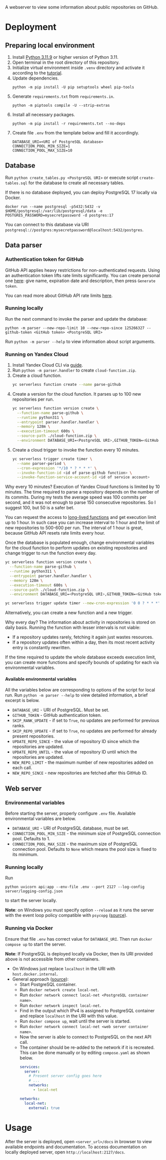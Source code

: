 A webserver to view some information about public repositories on GitHub.

# Deployment

## Preparing local environment

1. Install [Python 3.11.9](https://www.python.org/downloads/release/python-3119)
   or higher version of Python 3.11.
2. Open terminal in the root directory of this repository.
3. Initialize virtual environment inside `.venv` directory and activate it according to the
   [tutorial](https://docs.python.org/3/library/venv.html).
4. Update dependencies.
   ```
   python -m pip install -U pip setuptools wheel pip-tools
   ```
5. Generate `requirements.txt` from `requirements.in`.
   ```
   python -m piptools compile -U --strip-extras
   ```
6. Install all necessary packages.
   ```
   python -m pip install -r requirements.txt --no-deps
   ```
7. Create file `.env` from the template below and fill it accordingly.
   ```
   DATABASE_URI=<URI of PostgreSQL database>
   CONNECTION_POOL_MIN_SIZE=1
   CONNECTION_POOL_MAX_SIZE=10
   ```

## Database

Run `python create_tables.py <PostgreSQL URI>`
or execute script `create-tables.sql` for the database to create all necessary tables.

If there is no database deployed, you can deploy PostgreSQL 17 locally via Docker.

```
docker run --name postgresql -p5432:5432 -v $HOME/postgresql:/var/lib/postgresql/data -e POSTGRES_PASSWORD=mysecretpassword -d postgres:17
```

You can connect to this database via
URI `postgresql://postgres:mysecretpassword@localhost:5432/postgres`.

## Data parser

### Authentication token for GitHub

GitHub API applies heavy restrictions for non-authenticated requests.
Using an authentication token lifts rate limits significantly.
You can create personal one [here](https://github.com/settings/personal-access-tokens/new):
give name, expiration date and description, then press `Generate token`.

You can read more about GitHub API rate limits
[here](https://docs.github.com/en/rest/using-the-rest-api/rate-limits-for-the-rest-api?apiVersion=2022-11-28).

### Running locally

Run the next command to invoke the parser and update the database:

```
python -m parser --new-repo-limit 10 --new-repo-since 125266327 --github-token <GitHub token> <PostgreSQL URI>
```

Run `python -m parser --help` to view information about script arguments.

### Running on Yandex Cloud

1. Install Yandex Cloud CLI via [guide](https://yandex.cloud/en/docs/cli/quickstart).
2. Run `python -m parser.handler` to create `cloud-function.zip`.
3. Create a cloud function.
   ```bash
   yc serverless function create --name parse-github
   ```
4. Create a version for the cloud function. It parses up to 100 new repositories per run.
   ```bash
   yc serverless function version create \
     --function-name parse-github \
     --runtime python311 \
     --entrypoint parser.handler.handler \
     --memory 128m \
     --execution-timeout 600s \
     --source-path ./cloud-function.zip \
     --environment DATABASE_URI=<PostgreSQL URI>,GITHUB_TOKEN=<GitHub token>,SKIP_REPO_UPDATE=True,NEW_REPO_LIMIT=100,NEW_REPO_SINCE=125266327
   ```
5. Create a cloud trigger to invoke the function every 10 minutes.
   ```bash
   yc serverless trigger create timer \
     --name parser-period \
     --cron-expression '*/10 * ? * * *' \
     --invoke-function-id <id of parse-github function> \
     --invoke-function-service-account-id <id of service account>
   ```

Why every 10 minutes? Execution of Yandex Cloud functions is limited by 10 minutes.
The time required to parse a repository depends on the number of its commits.
During my tests the average speed was 100 commits per second,
and it was not enough to parse 150 consecutive repositories.
So I suggest 100, but 50 is a safer bet.

You can request the access to
[long-lived functions](https://yandex.cloud/en/docs/functions/concepts/long-lived-functions)
and get execution limit up to 1 hour.
In such case you can increase interval to 1 hour
and the limit of new repositories to 500-600 per run.
The interval of 1 hour is great, because GitHub API resets rate limits every hour.

Once the database is populated enough,
change environmental variables for the cloud function
to perform updates on existing repositories
and change trigger to run the function every day.

```bash
yc serverless function version create \
  --function-name parse-github \
  --runtime python311 \
  --entrypoint parser.handler.handler \
  --memory 128m \
  --execution-timeout 600s \
  --source-path ./cloud-function.zip \
  --environment DATABASE_URI=<PostgreSQL URI>,GITHUB_TOKEN=<GitHub token>,NEW_REPO_LIMIT=0
```

```bash
yc serverless trigger update timer --new-cron-expression '0 0 ? * * *'
```

Alternatively, you can create a new function and a new trigger.

Why every day? The information about activity in repositories is stored on daily basis.
Running the function with lesser intervals is not viable:

- If a repository updates rarely, fetching it again just wastes resources.
- If a repository updates often within a day,
  then its most recent activity entry is constantly rewritten.

If the time required to update the whole database exceeds execution limit,
you can create more functions and specify bounds of updating for each via environmental variables.

#### Available environmental variables

All the variables below are corresponding to options of the script for local run.
Run `python -m parser --help` to view detailed information, a brief excerpt is below.

- `DATABASE_URI` - URI of PostgreSQL. Must be set.
- `GITHUB_TOKEN` - GitHub authentication token.
- `SKIP_RANK_UPDATE` - if set to `True`, no updates are performed for previous ranks.
- `SKIP_REPO_UPDATE` - if set to `True`, no updates are performed for already present repositories.
- `UPDATE_REPO_SINCE` - the value of repository ID since which the repositories are updated.
- `UPDATE_REPO_UNTIL` - the value of repository ID until which the repositories are updated.
- `NEW_REPO_LIMIT` - the maximum number of new repositories added on each call.
- `NEW_REPO_SINCE` - new repositories are fetched after this GitHub ID.

## Web server

### Environmental variables

Before starting the server, properly configure `.env` file.
Available environmental variables are below.

- `DATABASE_URI` - URI of PostgreSQL database, must be set.
- `CONNECTION_POOL_MIN_SIZE` - the minimum size of PostgreSQL connection pool. Defaults to 1.
- `CONNECTION_POOL_MAX_SIZE` - the maximum size of PostgreSQL connection pool.
  Defaults to `None` which means the pool size is fixed to its minimum.

### Running locally

Run
```
python uvicorn api:app --env-file .env --port 2127 --log-config server/logging-config.json
```
to start the server locally.

**Note**: on Windows you must specify option `--reload`
as it runs the server with the event loop policy compatible with `psycopg`
([source](https://stackoverflow.com/q/72681045/14369408)).

### Running via Docker

Ensure that file `.env` has correct value for `DATABASE_URI`.
Then run `docker compose up` to start the server.

**Note**: If PostgreSQL is deployed locally via Docker,
then its URI provided above is not accessible from other containers.

- On Windows just replace `localhost` in the URI with `host.docker.internal`.
- General approach ([source](https://stackoverflow.com/a/70978773/14369408)):
    - Start PostgreSQL container.
    - Run `docker network create local-net`.
    - Run `docker network connect local-net <PostgreSQL container name>`.
    - Run `docker network inspect local-net`.
    - Find in the output which IPv4 is assigned to PostgreSQL container
      and replace `localhost` in the URI with this value.
    - Run `docker compose up`, wait until the server is started.
    - Run `docker network connect local-net <web server container name>`.
    - Now the server is able to connect to PostgreSQL on the next API call.
    - The container should be re-added to the network if it is recreated.
      This can be done manually or by editing `compose.yaml` as shown below.
      ```yaml
      services:
        server:
          # Present server config goes here
          # ...
          networks:
            - local-net

      networks:
        local-net:
          external: true
      ```

# Usage

After the server is deployed, open `<server_url>/docs` in browser
to view available endpoints and documentation.
To access documentation on locally deployed server, open `http://localhost:2127/docs`.
